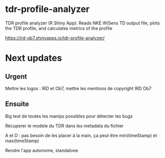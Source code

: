 # tdr-profile-analyzer
TDR profile analyzer (R Shiny App): Reads NKE WiSens TD output file, plots the TDR profile, and calculates metrics of the profile

https://ird-ob7.shinyapps.io/tdr-profile-analyzer/

# Next updates

## Urgent

Mettre les logos : IRD et Ob7, mettre les mentions de copyright IRD Ob7

## Ensuite

Big test de toutes les manips possibles pour détecter les bugs

Récuperer le modele du TDR dans les metadata du fichier

A et D : pas besoin de les placer à la main, ça peut être min(timeStamp) et max(timeStamp)

Rendre l'app autonome, standalone
